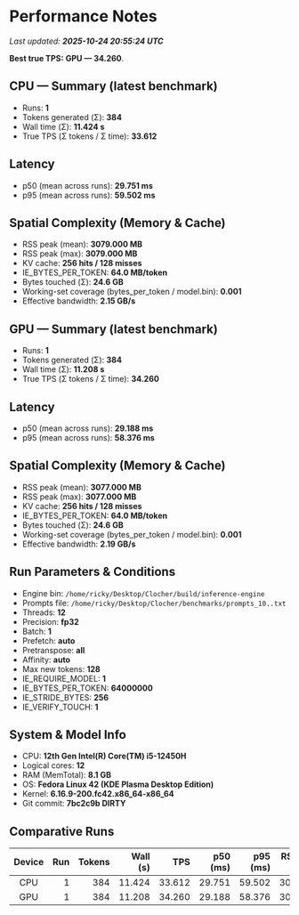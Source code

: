 # Performance Notes

_Last updated: **2025-10-24 20:55:24 UTC**_


**Best true TPS:** **GPU — 34.260**.

## CPU — Summary (latest benchmark)
- Runs: **1**
- Tokens generated (Σ): **384**
- Wall time (Σ): **11.424 s**
- True TPS (Σ tokens / Σ time): **33.612**

## Latency
- p50 (mean across runs): **29.751 ms**
- p95 (mean across runs): **59.502 ms**

## Spatial Complexity (Memory & Cache)
- RSS peak (mean): **3079.000 MB**
- RSS peak (max): **3079.000 MB**
- KV cache: **256 hits / 128 misses**
- IE_BYTES_PER_TOKEN: **64.0 MB/token**
- Bytes touched (Σ): **24.6 GB**
- Working-set coverage (bytes_per_token / model.bin): **0.001**
- Effective bandwidth: **2.15 GB/s**

## GPU — Summary (latest benchmark)
- Runs: **1**
- Tokens generated (Σ): **384**
- Wall time (Σ): **11.208 s**
- True TPS (Σ tokens / Σ time): **34.260**

## Latency
- p50 (mean across runs): **29.188 ms**
- p95 (mean across runs): **58.376 ms**

## Spatial Complexity (Memory & Cache)
- RSS peak (mean): **3077.000 MB**
- RSS peak (max): **3077.000 MB**
- KV cache: **256 hits / 128 misses**
- IE_BYTES_PER_TOKEN: **64.0 MB/token**
- Bytes touched (Σ): **24.6 GB**
- Working-set coverage (bytes_per_token / model.bin): **0.001**
- Effective bandwidth: **2.19 GB/s**

## Run Parameters & Conditions
- Engine bin: `/home/ricky/Desktop/Clocher/build/inference-engine`
- Prompts file: `/home/ricky/Desktop/Clocher/benchmarks/prompts_10..txt`
- Threads: **12**
- Precision: **fp32**
- Batch: **1**
- Prefetch: **auto**
- Pretranspose: **all**
- Affinity: **auto**
- Max new tokens: **128**
- IE_REQUIRE_MODEL: **1**
- IE_BYTES_PER_TOKEN: **64000000**
- IE_STRIDE_BYTES: **256**
- IE_VERIFY_TOUCH: **1**

## System & Model Info
- CPU: **12th Gen Intel(R) Core(TM) i5-12450H**
- Logical cores: **12**
- RAM (MemTotal): **8.1 GB**
- OS: **Fedora Linux 42 (KDE Plasma Desktop Edition)**
- Kernel: **6.16.9-200.fc42.x86_64-x86_64**
- Git commit: **7bc2c9b DIRTY**

## Comparative Runs

| Device | Run | Tokens | Wall (s) | TPS | p50 (ms) | p95 (ms) | RSS peak (MB) | KV hits | KV misses |
|:------:|----:|-------:|---------:|----:|---------:|---------:|--------------:|--------:|----------:|
| CPU | 1 | 384 | 11.424 | 33.612 | 29.751 | 59.502 | 3079.000 | 256 | 128 |
| GPU | 1 | 384 | 11.208 | 34.260 | 29.188 | 58.376 | 3077.000 | 256 | 128 |
